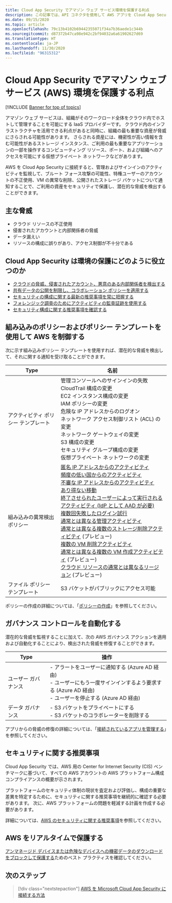```yaml
---
title: Cloud App Security でアマゾン ウェブ サービス環境を保護する利点
description: この記事では、API コネクタを使用して AWS アプリを Cloud App Security に接続することで使用状況を可視化して制御することの利点について説明します。
ms.date: 09/15/2020
ms.topic: article
ms.openlocfilehash: 79c13b4102b69442355071f34a7b36aede1c344b
ms.sourcegitcommit: d87372b47ca98e942c2bf94032a6a61902627d69
ms.translationtype: HT
ms.contentlocale: ja-JP
ms.lasthandoff: 11/30/2020
ms.locfileid: "96315312"
---
```

# <a name="how-cloud-app-security-helps-protect-your-amazon-web-services-aws-environment"></a>Cloud App Security でアマゾン ウェブ サービス (AWS) 環境を保護する利点

[!INCLUDE [Banner for top of topics](includes/banner.md)]

アマゾン ウェブ サービスは、組織がそのワークロード全体をクラウド内でホストして管理することを可能にする IaaS プロバイダーです。 クラウド内のインフラストラクチャを活用できる利点があると同時に、組織の最も重要な資産が脅威にさらされる可能性があります。 さらされる資産には、機密性が高い情報を含む可能性があるストレージ インスタンス、ご利用の最も重要なアプリケーションの一部を操作するコンピューティング リソース、ポート、および組織へのアクセスを可能にする仮想プライベート ネットワークなどがあります。

AWS を Cloud App Security に接続すると、管理およびサインインのアクティビティを監視して、ブルート フォース攻撃の可能性、特権ユーザーのアカウントの不正使用、VM の異常な削除、公開されたストレージ バケットについて通知することで、ご利用の資産をセキュリティで保護し、潜在的な脅威を検出することができます。

## <a name="main-threats"></a>主な脅威

- クラウド リソースの不正使用
- 侵害されたアカウントと内部関係者の脅威
- データ漏えい
- リソースの構成に誤りがあり、アクセス制御が不十分である

## <a name="how-cloud-app-security-helps-to-protect-your-environment"></a>Cloud App Security は環境の保護にどのように役立つのか

- [クラウドの脅威、侵害されたアカウント、悪意のある内部関係者を検出する](best-practices.md#detect-cloud-threats-compromised-accounts-malicious-insiders-and-ransomware)
- [共有データの公開を制限し、コラボレーション ポリシーを適用する](best-practices.md#limit-exposure-of-shared-data-and-enforce-collaboration-policies)
- [セキュリティの構成に関する最新の推奨事項を常に把握する](security-config-aws.md)
- [フォレンジック調査のためにアクティビティの監査証跡を使用する](best-practices.md#use-the-audit-trail-of-activities-for-forensic-investigations)
- [セキュリティ構成に関する推奨事項を確認する](security-config-aws.md)

## <a name="control-aws-with-built-in-policies-and-policy-templates"></a>組み込みのポリシーおよびポリシー テンプレートを使用して AWS を制御する

次に示す組み込みポリシー テンプレートを使用すれば、潜在的な脅威を検出して、それに関する通知を受け取ることができます。

| Type | 名前 |
| ---- | ---- |
| アクティビティ ポリシー テンプレート | 管理コンソールへのサインインの失敗<br />CloudTrail 構成の変更<br />EC2 インスタンス構成の変更<br />IAM ポリシーの変更<br />危険な IP アドレスからのログオン<br />ネットワーク アクセス制御リスト (ACL) の変更<br />ネットワーク ゲートウェイの変更<br />S3 構成の変更<br />セキュリティ グループ構成の変更<br />仮想プライベート ネットワークの変更 |
| 組み込みの異常検出ポリシー | [匿名 IP アドレスからのアクティビティ](anomaly-detection-policy.md#activity-from-anonymous-ip-addresses)<br />[頻度の低い国からのアクティビティ](anomaly-detection-policy.md#activity-from-infrequent-country)<br />[不審な IP アドレスからのアクティビティ](anomaly-detection-policy.md#activity-from-suspicious-ip-addresses)<br />[あり得ない移動](anomaly-detection-policy.md#impossible-travel)<br />[終了させられたユーザーによって実行されるアクティビティ (IdP として AAD が必要)](anomaly-detection-policy.md#activity-performed-by-terminated-user)<br />[複数回失敗したログイン試行](anomaly-detection-policy.md#multiple-failed-login-attempts)<br />[通常とは異なる管理アクティビティ](anomaly-detection-policy.md#unusual-activities-by-user)<br />[通常とは異なる複数のストレージ削除アクティビティ](anomaly-detection-policy.md#unusual-activities-by-user) (プレビュー)<br />[複数の VM 削除アクティビティ](anomaly-detection-policy.md#multiple-delete-vm-activities)<br />[通常とは異なる複数の VM 作成アクティビティ](anomaly-detection-policy.md#unusual-activities-by-user) (プレビュー)<br />[クラウド リソースの通常とは異なるリージョン](anomaly-detection-policy.md#unusual-activities-by-user) (プレビュー) |
| ファイル ポリシー テンプレート | S3 バケットがパブリックにアクセス可能 |

ポリシーの作成の詳細については、「[ポリシーの作成](control-cloud-apps-with-policies.md#create-a-policy)」を参照してください。

## <a name="automate-governance-controls"></a>ガバナンス コントロールを自動化する

潜在的な脅威を監視することに加えて、次の AWS ガバナンス アクションを適用および自動化することにより、検出された脅威を修復することができます。

| Type | 操作 |
| ---- | ---- |
| ユーザー ガバナンス | - アラートをユーザーに通知する (Azure AD 経由)<br />- ユーザーにもう一度サインインするよう要求する (Azure AD 経由)<br />- ユーザーを停止する (Azure AD 経由) |
| データ ガバナンス | - S3 バケットをプライベートにする<br />- S3 バケットのコラボレーターを削除する |

アプリからの脅威の修復の詳細については、「[接続されているアプリを管理する](governance-actions.md)」を参照してください。

## <a name="security-recommendations"></a>セキュリティに関する推奨事項

Cloud App Security では、AWS 用の Center for Internet Security (CIS) ベンチマークに基づいて、すべての AWS アカウントの AWS プラットフォーム構成コンプライアンスの概要が示されます。

プラットフォームのセキュリティ体制の現状を査定および評価し、構成の重要な差異を特定するために、セキュリティに関する推奨事項を継続的に確認する必要があります。 次に、AWS プラットフォームの問題を軽減する計画を作成する必要があります。

詳細については、[AWS のセキュリティに関する推奨事項](security-config-aws.md)を参照してください。

## <a name="protect-aws-in-real-time"></a>AWS をリアルタイムで保護する

[アンマネージド デバイスまたは危険なデバイスへの機密データのダウンロードをブロックして保護する](best-practices.md#block-and-protect-download-of-sensitive-data-to-unmanaged-or-risky-devices)ためのベスト プラクティスを確認してください。

## <a name="next-steps"></a>次のステップ

> [!div class="nextstepaction"]
> [AWS を Microsoft Cloud App Security に接続する方法](connect-aws-to-microsoft-cloud-app-security.md)
